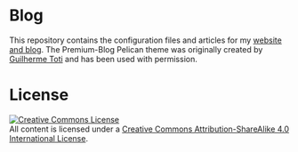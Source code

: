 # Blog

This repository contains the configuration files and articles for my [website
and blog](https://mefryar.github.io). The Premium-Blog Pelican theme was originally created by [Guilherme Toti](http://guilhermetoti.com/) and has been used with permission.

# License
<a rel="license" href="http://creativecommons.org/licenses/by-sa/4.0/"><img alt="Creative Commons License" style="border-width:0" src="https://i.creativecommons.org/l/by-sa/4.0/80x15.png" /></a><br />All content is licensed under a <a rel="license" href="http://creativecommons.org/licenses/by-sa/4.0/">Creative Commons Attribution-ShareAlike 4.0 International License</a>.
